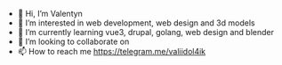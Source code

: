 - 👋 Hi, I’m Valentyn
- 👀 I’m interested in web development, web design and 3d models
- 🌱 I’m currently learning vue3, drupal, golang, web design and blender
- 💞️ I’m looking to collaborate on 
- 📫 How to reach me https://telegram.me/valiidol4ik

<!---
validol4ik/validol4ik is a ✨ special ✨ repository because its `README.md` (this file) appears on your GitHub profile.
You can click the Preview link to take a look at your changes.
--->
